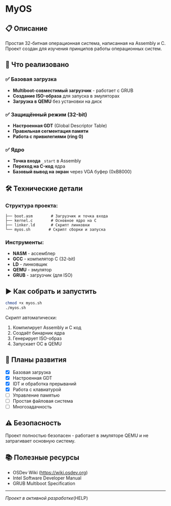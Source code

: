 # MyOS

## 📋 Описание
Простая 32-битная операционная система, написанная на Assembly и C. Проект создан для изучения принципов работы операционных систем.

## 🚀 Что реализовано

### ✅ Базовая загрузка
- **Multiboot-совместимый загрузчик** - работает с GRUB
- **Создание ISO-образа** для запуска в эмуляторах
- **Загрузка в QEMU** без установки на диск

### ✅ Защищённый режим (32-bit)
- **Настроенная GDT** (Global Descriptor Table)
- **Правильная сегментация памяти**
- **Работа с привилегиями (ring 0)**

### ✅ Ядро
- **Точка входа** `_start` в Assembly
- **Переход на C-код** ядра
- **Базовый вывод на экран** через VGA буфер (0xB8000)

## 🛠 Технические детали

### Структура проекта:
```
├── boot.asm        # Загрузчик и точка входа
├── kernel.c        # Основное ядро на C
├── linker.ld       # Скрипт линковки
└── myos.sh        # Скрипт сборки и запуска
```

### Инструменты:
- **NASM** - ассемблер
- **GCC** - компилятор C (32-bit)
- **LD** - линковщик
- **QEMU** - эмулятор
- **GRUB** - загрузчик (для ISO)

## ▶️ Как собрать и запустить

```bash
chmod +x myos.sh
./myos.sh
```

Скрипт автоматически:
1. Компилирует Assembly и C код
2. Создаёт бинарник ядра
3. Генерирует ISO-образ
4. Запускает ОС в QEMU

## 🔧 Планы развития
- [x] Базовая загрузка
- [x] Настроенная GDT
- [x] IDT и обработка прерываний
- [x] Работа с клавиатурой
- [ ] Управление памятью
- [ ] Простая файловая система
- [ ] Многозадачность

## ⚠️ Безопасность
Проект полностью безопасен - работает в эмуляторе QEMU и не затрагивает основную систему.

## 📚 Полезные ресурсы
- OSDev Wiki (https://wiki.osdev.org)
- Intel Software Developer Manual
- GRUB Multiboot Specification

---
*Проект в активной разработке*(HELP)
